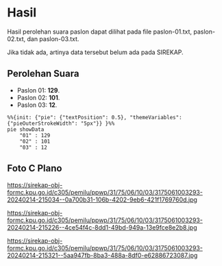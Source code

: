 # Hasil

Hasil perolehan suara paslon dapat dilihat pada file paslon-01.txt, paslon-02.txt, dan paslon-03.txt.

Jika tidak ada, artinya data tersebut belum ada pada SIREKAP.

## Perolehan Suara

 * Paslon 01: **129**.
 * Paslon 02: **101**.
 * Paslon 03: **12**.

```mermaid
%%{init: {"pie": {"textPosition": 0.5}, "themeVariables": {"pieOuterStrokeWidth": "5px"}} }%%
pie showData
    "01" : 129
    "02" : 101
    "03" : 12
```
## Foto C Plano

https://sirekap-obj-formc.kpu.go.id/c305/pemilu/ppwp/31/75/06/10/03/3175061003293-20240214-215034--0a700b31-106b-4202-9eb6-421f1769760d.jpg

https://sirekap-obj-formc.kpu.go.id/c305/pemilu/ppwp/31/75/06/10/03/3175061003293-20240214-215226--4ce54f4c-8dd1-49bd-949a-13e9fce8e2b8.jpg

https://sirekap-obj-formc.kpu.go.id/c305/pemilu/ppwp/31/75/06/10/03/3175061003293-20240214-215321--5aa947fb-8ba3-488a-8df0-e62886723087.jpg
